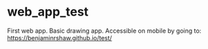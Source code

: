 # web_app_test
First web app. Basic drawing app. Accessible on mobile by going to:
https://benjaminrshaw.github.io/test/
